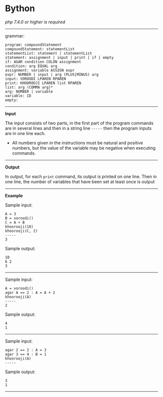 
# Bython

*php 7.4.0 or higher is required*

---

grammar:

    program: compoundStatement
    compoundStatement: statementList
    statementList: statement | statementList
    statement: assignment | input | print | if | empty
    if: AGAR condition COLON assignment
    condition: arg EQUAL arg
    assignment: variable ASSIGN expr
    expr: NUMBER | input | arg (PLUS|MINUS) arg
    input: VOROODI LPAREN RPAREN
    print: KHOOROOJI LPAREN list RPAREN
    list: arg (COMMA arg)*
    arg: NUMBER | variable
    variable: ID
    empty:

---

**Input**

The input consists of two parts, in the first part of the program commands are in several lines and then in a string line `-----` then the program inputs are in one line each.

 - All numbers given in the instructions must be natural and positive numbers, but the value of the variable may be negative when executing commands.

---

**Output**

  
In output, for each `print` command, its output is printed on one line. Then in one line, the number of variables that have been set at least once is output

 ---
 
**Example**

Sample input:

```undefined
A = 3
B = voroodi()
C = A + B
khoorooji(10)
khoorooji(C, 2)
-----
3
```

Sample output:

```undefined
10
6 2
3
```

---

Sample input:

```undefined
A = voroodi()
agar A == 2 : A = A + 2
khoorooji(A)
-----
2
```

Sample output:

```undefined
4
1
```

---

Sample input:

```undefined
agar 2 == 2 : A = 3
agar 3 == 4 : B = 1
khoorooji(A)
-----
```

Sample output:

```undefined
3
1
```

---
